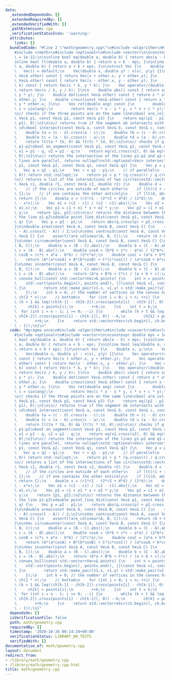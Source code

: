 ```yaml
---
data:
  _extendedDependsOn: []
  _extendedRequiredBy: []
  _extendedVerifiedWith: []
  _pathExtension: cpp
  _verificationStatusIcon: ':warning:'
  attributes:
    links: []
  bundledCode: "#line 2 \"math/geometry.cpp\"\n#include <algorithm>\n#include <cassert>\n\
    #include <cmath>\n#include <optional>\n#include <vector>\n\nconstexpr double eps\
    \ = 1e-12;\n\ninline bool eq(double a, double b) { return abs(a - b) < eps; }\n\
    inline bool lt(double a, double b) { return a < b - eps; }\ninline bool leq(double\
    \ a, double b) { return a < b + eps; }\n\nstruct Vec {\n    double x, y;\n\n \
    \   Vec() = default;\n    Vec(double x, double y) : x(x), y(y) {}\n\n    Vec operator+(const\
    \ Vec& other) const { return Vec(x + other.x, y + other.y); }\n    Vec operator-(const\
    \ Vec& other) const { return Vec(x - other.x, y - other.y); }\n    Vec operator*(double\
    \ k) const { return Vec(x * k, y * k); }\n    Vec operator/(double k) const {\
    \ return Vec(x / k, y / k); }\n\n    double abs() const { return sqrt(x * x +\
    \ y * y); }\n    double dot(const Vec& other) const { return x * other.x + y *\
    \ other.y; }\n    double cross(const Vec& other) const { return x * other.y -\
    \ y * other.x; }\n\n    Vec rot(double ang) const {\n        double c = cos(ang),\
    \ s = sin(ang);\n        return Vec(c * x - s * y, s * x + c * y);\n    }\n};\n\
    \n// checks if the three points are on the same line\nbool are_colinear(const\
    \ Vec& p1, const Vec& p2, const Vec& p3) {\n    return eq((p2 - p1).cross(p3 -\
    \ p1), 0);\n}\n\n// returns true if the segment ab intersects with the segment\
    \ cd\nbool intersect(const Vec& a, const Vec& b, const Vec& c, const Vec& d) {\n\
    \    double ta = (c - d).cross(a - c);\n    double tb = (c - d).cross(b - a);\n\
    \    double tc = (a - b).cross(c - a);\n    double td = (a - b).cross(d - a);\n\
    \    return lt(ta * tb, 0) && lt(tc * td, 0);\n}\n\n// checks if q is on the segment\
    \ p1-p2\nbool on_segment(const Vec& p1, const Vec& p2, const Vec& q) {\n    Vec\
    \ v1 = p1 - q, v2 = p2 - q;\n    return eq(v1.cross(v2), 0) && eq(v1.dot(v2),\
    \ 0);\n}\n\n// returns the intersection of the lines p1-p2 and q1-q2\n// if the\
    \ lines are parallel, returns nullopt\nstd::optional<Vec> intersection(const Vec&\
    \ p1, const Vec& p2, const Vec& q1, const Vec& q2) {\n    Vec p = p2 - p1;\n \
    \   Vec q = q2 - q1;\n    Vec r = q1 - p1;\n    // if parallel\n    if (eq(q.cross(p),\
    \ 0)) return std::nullopt;\n    return p1 + p * (q.cross(r) / q.cross(p));\n}\n\
    \n// returns a list of the intersections of two circles\nstd::vector<Vec> intersection_circles(const\
    \ Vec& c1, double r1, const Vec& c2, double r2) {\n    double d = (c1 - c2).abs();\n\
    \    // if the circles are outside of each other\n    if (lt(r1 + r2, d)) return\
    \ {};\n    // if one contains the other entirely\n    if (lt(d, abs(r2 - r1)))\
    \ return {};\n    double x = (r1*r1 - r2*r2 + d*d) / (2*d);\n    double y = sqrt(r1*r1\
    \ - x*x);\n    Vec e1 = (c2 - c1) / (c2 - c1).abs();\n    Vec e2 = Vec(-e1.y,\
    \ e1.x);\n    Vec p1 = c1 + e1 * x + e2 * y;\n    Vec p2 = c1 + e1 * x - e2 *\
    \ y;\n    return {p1, p2};\n}\n\n// returns the distance between the point q and\
    \ the line p1-p2\ndouble point_line_dist(const Vec& p1, const Vec& p2, const Vec&\
    \ q) {\n    Vec p = p2 - p1;\n    return abs(q.cross(p) + p2.cross(p1)) / p.abs();\n\
    }\n\ndouble area(const Vec& A, const Vec& B, const Vec& C) {\n    return abs((B\
    \ - A).cross(C - A)) / 2;\n}\n\nVec centroid(const Vec& A, const Vec& B, const\
    \ Vec& C) {\n    assert(!are_colinear(A, B, C));\n    return (A + B + C) / 3;\n\
    }\n\nVec circumcenter(const Vec& A, const Vec& B, const Vec& C) {\n    assert(!are_colinear(A,\
    \ B, C));\n    double a = (B - C).abs();\n    double b = (C - A).abs();\n    double\
    \ c = (A - B).abs();\n    double cosA = (b*b + c*c - a*a) / (2*b*c);\n    double\
    \ cosB = (c*c + a*a - b*b) / (2*c*a);\n    double cosC = (a*a + b*b - c*c) / (2*a*b);\n\
    \    return (A*(a*cosA) + B*(b*cosB) + C*(c*cosC)) / (a*cosA + b*cosB + c*cosC);\n\
    }\n\nVec incenter(const Vec& A, const Vec& B, const Vec& C) {\n    assert(!are_colinear(A,\
    \ B, C));\n    double a = (B - C).abs();\n    double b = (C - A).abs();\n    double\
    \ c = (A - B).abs();\n    return (A*a + B*b + C*c) / (a + b + c);\n}\n\nstd::vector<Vec>\
    \ convex_hull(const std::vector<Vec>& points) {\n    int n = points.size();\n\
    \    std::sort(points.begin(), points.end(), [](const Vec& v1, const Vec& v2)\
    \ {\n        return std::make_pair(v1.x, v1.y) < std::make_pair(v2.x, v2.y);\n\
    \    });\n    int k = 0; // the number of vertices in the convex hull\n    std::vector<Vec>\
    \ ch(2 * n);\n    // bottom\n    for (int i = 0; i < n; ++i) {\n        while\
    \ (k > 1 && leq((ch[k-1] - ch[k-2]).cross(points[i] - ch[k-1]), 0)) --k;\n   \
    \     ch[k] = points[i];\n        ++k;\n    }\n    int t = k;\n    // top\n  \
    \  for (int i = n - 1; i >= 0; --i) {\n        while (k > t && leq((ch[k-1] -\
    \ ch[k-2]).cross(points[i] - ch[k-1]), 0)) --k;\n        ch[k] = points[i];\n\
    \        ++k;\n    }\n    return std::vector<Vec>(ch.begin(), ch.begin() + (k\
    \ - 1));\n}\n"
  code: "#pragma once\n#include <algorithm>\n#include <cassert>\n#include <cmath>\n\
    #include <optional>\n#include <vector>\n\nconstexpr double eps = 1e-12;\n\ninline\
    \ bool eq(double a, double b) { return abs(a - b) < eps; }\ninline bool lt(double\
    \ a, double b) { return a < b - eps; }\ninline bool leq(double a, double b) {\
    \ return a < b + eps; }\n\nstruct Vec {\n    double x, y;\n\n    Vec() = default;\n\
    \    Vec(double x, double y) : x(x), y(y) {}\n\n    Vec operator+(const Vec& other)\
    \ const { return Vec(x + other.x, y + other.y); }\n    Vec operator-(const Vec&\
    \ other) const { return Vec(x - other.x, y - other.y); }\n    Vec operator*(double\
    \ k) const { return Vec(x * k, y * k); }\n    Vec operator/(double k) const {\
    \ return Vec(x / k, y / k); }\n\n    double abs() const { return sqrt(x * x +\
    \ y * y); }\n    double dot(const Vec& other) const { return x * other.x + y *\
    \ other.y; }\n    double cross(const Vec& other) const { return x * other.y -\
    \ y * other.x; }\n\n    Vec rot(double ang) const {\n        double c = cos(ang),\
    \ s = sin(ang);\n        return Vec(c * x - s * y, s * x + c * y);\n    }\n};\n\
    \n// checks if the three points are on the same line\nbool are_colinear(const\
    \ Vec& p1, const Vec& p2, const Vec& p3) {\n    return eq((p2 - p1).cross(p3 -\
    \ p1), 0);\n}\n\n// returns true if the segment ab intersects with the segment\
    \ cd\nbool intersect(const Vec& a, const Vec& b, const Vec& c, const Vec& d) {\n\
    \    double ta = (c - d).cross(a - c);\n    double tb = (c - d).cross(b - a);\n\
    \    double tc = (a - b).cross(c - a);\n    double td = (a - b).cross(d - a);\n\
    \    return lt(ta * tb, 0) && lt(tc * td, 0);\n}\n\n// checks if q is on the segment\
    \ p1-p2\nbool on_segment(const Vec& p1, const Vec& p2, const Vec& q) {\n    Vec\
    \ v1 = p1 - q, v2 = p2 - q;\n    return eq(v1.cross(v2), 0) && eq(v1.dot(v2),\
    \ 0);\n}\n\n// returns the intersection of the lines p1-p2 and q1-q2\n// if the\
    \ lines are parallel, returns nullopt\nstd::optional<Vec> intersection(const Vec&\
    \ p1, const Vec& p2, const Vec& q1, const Vec& q2) {\n    Vec p = p2 - p1;\n \
    \   Vec q = q2 - q1;\n    Vec r = q1 - p1;\n    // if parallel\n    if (eq(q.cross(p),\
    \ 0)) return std::nullopt;\n    return p1 + p * (q.cross(r) / q.cross(p));\n}\n\
    \n// returns a list of the intersections of two circles\nstd::vector<Vec> intersection_circles(const\
    \ Vec& c1, double r1, const Vec& c2, double r2) {\n    double d = (c1 - c2).abs();\n\
    \    // if the circles are outside of each other\n    if (lt(r1 + r2, d)) return\
    \ {};\n    // if one contains the other entirely\n    if (lt(d, abs(r2 - r1)))\
    \ return {};\n    double x = (r1*r1 - r2*r2 + d*d) / (2*d);\n    double y = sqrt(r1*r1\
    \ - x*x);\n    Vec e1 = (c2 - c1) / (c2 - c1).abs();\n    Vec e2 = Vec(-e1.y,\
    \ e1.x);\n    Vec p1 = c1 + e1 * x + e2 * y;\n    Vec p2 = c1 + e1 * x - e2 *\
    \ y;\n    return {p1, p2};\n}\n\n// returns the distance between the point q and\
    \ the line p1-p2\ndouble point_line_dist(const Vec& p1, const Vec& p2, const Vec&\
    \ q) {\n    Vec p = p2 - p1;\n    return abs(q.cross(p) + p2.cross(p1)) / p.abs();\n\
    }\n\ndouble area(const Vec& A, const Vec& B, const Vec& C) {\n    return abs((B\
    \ - A).cross(C - A)) / 2;\n}\n\nVec centroid(const Vec& A, const Vec& B, const\
    \ Vec& C) {\n    assert(!are_colinear(A, B, C));\n    return (A + B + C) / 3;\n\
    }\n\nVec circumcenter(const Vec& A, const Vec& B, const Vec& C) {\n    assert(!are_colinear(A,\
    \ B, C));\n    double a = (B - C).abs();\n    double b = (C - A).abs();\n    double\
    \ c = (A - B).abs();\n    double cosA = (b*b + c*c - a*a) / (2*b*c);\n    double\
    \ cosB = (c*c + a*a - b*b) / (2*c*a);\n    double cosC = (a*a + b*b - c*c) / (2*a*b);\n\
    \    return (A*(a*cosA) + B*(b*cosB) + C*(c*cosC)) / (a*cosA + b*cosB + c*cosC);\n\
    }\n\nVec incenter(const Vec& A, const Vec& B, const Vec& C) {\n    assert(!are_colinear(A,\
    \ B, C));\n    double a = (B - C).abs();\n    double b = (C - A).abs();\n    double\
    \ c = (A - B).abs();\n    return (A*a + B*b + C*c) / (a + b + c);\n}\n\nstd::vector<Vec>\
    \ convex_hull(const std::vector<Vec>& points) {\n    int n = points.size();\n\
    \    std::sort(points.begin(), points.end(), [](const Vec& v1, const Vec& v2)\
    \ {\n        return std::make_pair(v1.x, v1.y) < std::make_pair(v2.x, v2.y);\n\
    \    });\n    int k = 0; // the number of vertices in the convex hull\n    std::vector<Vec>\
    \ ch(2 * n);\n    // bottom\n    for (int i = 0; i < n; ++i) {\n        while\
    \ (k > 1 && leq((ch[k-1] - ch[k-2]).cross(points[i] - ch[k-1]), 0)) --k;\n   \
    \     ch[k] = points[i];\n        ++k;\n    }\n    int t = k;\n    // top\n  \
    \  for (int i = n - 1; i >= 0; --i) {\n        while (k > t && leq((ch[k-1] -\
    \ ch[k-2]).cross(points[i] - ch[k-1]), 0)) --k;\n        ch[k] = points[i];\n\
    \        ++k;\n    }\n    return std::vector<Vec>(ch.begin(), ch.begin() + (k\
    \ - 1));\n}"
  dependsOn: []
  isVerificationFile: false
  path: math/geometry.cpp
  requiredBy: []
  timestamp: '2020-10-26 00:14:34+09:00'
  verificationStatus: LIBRARY_NO_TESTS
  verifiedWith: []
documentation_of: math/geometry.cpp
layout: document
redirect_from:
- /library/math/geometry.cpp
- /library/math/geometry.cpp.html
title: math/geometry.cpp
---
```

